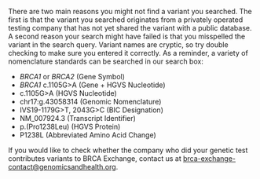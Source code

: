 There are two main reasons you might not find a variant you searched. The first is that the variant you searched originates from a privately operated testing company that has not yet shared the variant with a public database. A second reason your search might have failed is that you misspelled the variant in the search query. Variant names are cryptic, so try double checking to make sure you entered it correctly. As a reminder, a variety of nomenclature standards can be searched in our search box: 

* _BRCA1_ or _BRCA2_ \(Gene Symbol\)
* _BRCA1_ c.1105G&gt;A \(Gene + HGVS Nucleotide\) 
* c.1105G&gt;A \(HGVS Nucleotide\)
* chr17:g.43058314 \(Genomic Nomenclature\)
* IVS19-1179G&gt;T, 2043G&gt;C \(BIC Designation\)
* NM\_007924.3 \(Transcript Identifier\)
* p.\(Pro1238Leu\) \(HGVS Protein\)
* P1238L \(Abbreviated Amino Acid Change\)

If you would like to check whether the company who did your genetic test contributes variants to BRCA Exchange, contact us at <brca-exchange-contact@genomicsandhealth.org>.

